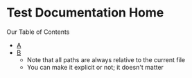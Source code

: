 # Test Documentation Home

Our Table of Contents

- [A](./test-a.md)
- [B](test-b.md)
  - Note that all paths are always relative to the current file
  - You can make it explicit or not; it doesn't matter
